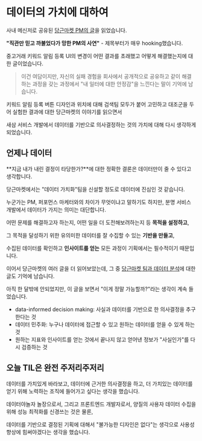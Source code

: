 # 데이터의 가치에 대하여

사내 메신저로 공유된 [당근마켓 PM의 글](https://medium.com/daangn/%EC%A7%81%EA%B4%80%EB%A7%8C-%EB%AF%BF%EA%B3%A0-%EA%B9%8C%EB%B6%88%EC%97%88%EB%8B%A4%EA%B0%80-%EB%A7%9D%ED%95%9C-pm%EC%9D%98-%EC%82%AC%EC%97%B0-61946dc969eb)을 읽었습니다.

**"직관만 믿고 까불었다가 망한 PM의 사연"** - 제목부터가 매우 hooking했습니다.

중고거래 키워드 알림 등록 UI의 변경이 어떤 결과를 초래했고 어떻게 해결했는지에 대한 글이었습니다.

> 이건 여담이지만, 자신의 실패 경험을 회사에서 공개적으로 공유하고 같이 해결하는 과정을 갖는 과정에서 "내 일터에 대한 안정감"을 느낀다는 말이 기억에 남습니다.

키워드 알림 등록 버튼 디자인과 위치에 대해 검색팀 모두가 붙어 고민하고 대조군을 두어 실험한 결과에 대한 당근마켓의 이야기를 읽으면서

새삼 서비스 개발에서 데이터를 기반으로 의사결정하는 것의 가치에 대해 다시 생각하게 되었습니다.

## 언제나 데이터

**지금 내가 내린 결정이 타당한가?**에 대한 정확한 결론은 데이터만이 줄 수 있다고 생각합니다.

당근마켓에서는 "데이터 가치화"팀을 신설할 정도로 데이터에 진심인 것 같습니다.

누군가는 PM, 퍼포먼스 마케터와의 차이가 무엇이냐고 말하기도 하지만, 분명 서비스 개발에서 데이터가 가지는 의미는 대단합니다.

어떤 문제를 해결하고자 하는지, 어떤 일을 더 도전해보려하는지 등 **목적을 설정하고**,

그 목적을 달성하기 위한 유의미한 데이터를 잘 수집할 수 있는 **기반을 만들고**,

수집된 데이터를 확인하고 **인사이트를 얻는** 모든 과정이 기획에서는 필수적이기 때문입니다.

이어서 당근마켓의 여러 글을 더 읽어보았는데, 그 중 [당근마켓 팀과 데이터 분석](https://medium.com/daangn/%EB%8B%B9%EA%B7%BC%EB%A7%88%EC%BC%93-%ED%8C%80%EA%B3%BC-%EB%8D%B0%EC%9D%B4%ED%84%B0-%EB%B6%84%EC%84%9D-b3d5af6159bc)에 대한 글도 기억에 남습니다.

아직 한 달밖에 안되었지만, 이 글을 보면서 "이게 정말 가능할까?"라는 생각이 계속 들었습니다.

* data-informed decision making: 사실과 데이터를 기반으로 한 의사결정을 추구한다는 것
* 데이터 민주화: 누구나 데이터에 접근할 수 있고 원하는 데이터를 얻을 수 있게 하는 것
* 원하는 지표와 인사이트를 얻는 것에서 끝나지 않고 얻어낸 정보가 "사실인가"를 다시 검증하는 것

## 오늘 TIL은 완전 주저리주저리

데이터를 가치있게 바라보고, 데이터에 근거한 의사결정을 하고, 더 가치있는 데이터를 얻기 위해 노력하는 조직에 들어가고 싶다는 생각을 했습니다.

데이터야놀자 놀장으로서, 그리고 프론트엔드 개발자로서, 양질의 사용자 데이터 수집을 위해 성능 최적화를 신경쓰는 것은 물론,

데이터를 기반으로 결정된 기획에 대해서 "불가능한 디자인은 없다"는 생각으로 사용성 향상에 힘써야겠다는 생각을 했습니다.
